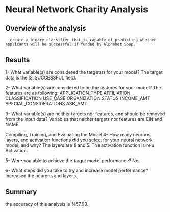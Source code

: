 # Neural Network Charity Analysis

## Overview of the analysis
      create a binary classifier that is capable of predicting whether applicants will be successful if funded by Alphabet Soup.

## Results

   1-	What variable(s) are considered the target(s) for your model?
      The target data is the IS_SUCCESSFUL field.

   2-	What variable(s) are considered to be the features for your model?
      The features are as following:
      APPLICATION_TYPE
      AFFILIATION
      CLASSIFICATION
      USE_CASE
      ORGANIZATION
      STATUS
      INCOME_AMT
      SPECIAL_CONSIDERATIONS
      ASK_AMT

  3-	What variable(s) are neither targets nor features, and should be removed from the input data?
      Variables that neither targets nor features are EIN and NAME.
      
Compiling, Training, and Evaluating the Model
  4-	How many neurons, layers, and activation functions did you select for your neural network model, and why?
      The layers are 8 and 5. The activation function is relu Activation.

  5-	Were you able to achieve the target model performance?
      No.

  6-	What steps did you take to try and increase model performance?
      Increased the neurons and layers.


## Summary
   the accuracy of this analysis is  %57.93.
